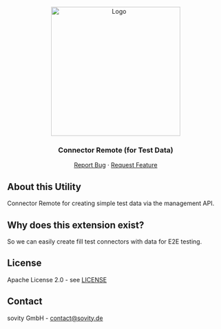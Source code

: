 <!-- PROJECT LOGO -->
<br />
<div align="center">
  <a href="https://github.com/sovity/edc-extensions">
    <img src="https://raw.githubusercontent.com/sovity/edc-ui/main/src/assets/images/sovity_logo.svg" alt="Logo" width="300">
  </a>

<h3 align="center">Connector Remote (for Test Data)</h3>

  <p align="center">
    <a href="https://github.com/sovity/edc-extensions/issues/new?template=bug_report.md">Report Bug</a>
    ·
    <a href="https://github.com/sovity/edc-extensions/issues/new?template=feature_request.md">Request Feature</a>
  </p>
</div>

## About this Utility

Connector Remote for creating simple test data via the management API.

## Why does this extension exist?

So we can easily create fill test connectors with data for E2E testing.

## License

Apache License 2.0 - see [LICENSE](../../LICENSE)

## Contact

sovity GmbH - contact@sovity.de
